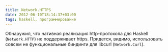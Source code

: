 ```yaml
---
title: Network.HTTPS
date: 2012-06-10T18:14:37+03:00
tags: haskell, программирование
---
```


Обнаружил, что нативная реализация http-протокола для Haskell (`Network.HTTP`) не поддерживает https. Придется, видимо, использовать совсем не функциональные биндинги для libcurl (`Network.Curl`).